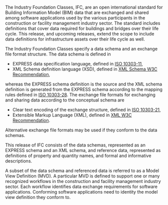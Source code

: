 The Industry Foundation Classes, IFC, are an open international standard for Building Information Model (BIM) data that are exchanged and shared among software applications used by the various participants in the construction or facility management industry sector. The standard includes definitions that cover data required for buildings and bridges over their life cycle. This release, and upcoming releases, extend the scope to include data definitions for infrastructure assets over their life cycle as well.

The Industry Foundation Classes specify a data schema and an exchange file format structure. The data schema is defined in

* EXPRESS data specification language, defined in [ISO 10303-11](../schema/chapter-2.htm#iso-10303-11),
* XML Schema definition language (XSD), defined in [XML Schema W3C Recommendation](../schema/chapter-2.htm#w3c-xml-schema-part-1),

whereas the EXPRESS schema definition is the source and the XML schema definition is generated from the EXPRESS schema according to the mapping rules defined in [ISO 10303-28](../schema/chapter-2.htm#iso-10303-28). The exchange file formats for exchanging and sharing data according to the conceptual schema are

* Clear text encoding of the exchange structure, defined in [ISO 10303-21](../schema/chapter-2.htm#iso-10303-21),
* Extensible Markup Language (XML), defined in [XML W3C Recommendation](../schema/chapter-2.htm#w3c-xml).

Alternative exchange file formats may be used if they conform to the data schemas.

This release of IFC consists of the data schemas, represented as an EXPRESS schema and an XML schema, and reference data, represented as definitions of property and quantity names, and formal and informative descriptions.

A subset of the data schema and referenced data is referred to as a Model View Definition (MVD). A particular MVD is defined to support one or many recognized workflows in the construction and facility management industry sector. Each workflow identifies data exchange requirements for software applications. Conforming software applications need to identity the model view definition they conform to.
